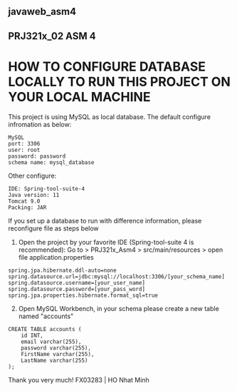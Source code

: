 ## javaweb_asm4
## PRJ321x_02 ASM 4

# HOW TO CONFIGURE DATABASE LOCALLY TO RUN THIS PROJECT ON YOUR LOCAL MACHINE

This project is using MySQL as local database.
The default configure infromation as below:

```
MySQL
port: 3306
user: root
password: password
schema name: mysql_database
```
Other configure:
```
IDE: Spring-tool-suite-4
Java version: 11
Tomcat 9.0
Packing: JAR
```

If you set up a database to run with difference information, please reconfigure file as steps below
1. Open the project by your favorite IDE (Spring-tool-suite 4 is recommended):
Go to > PRJ321x_Asm4 > src/main/resources > open file application.properties
```
spring.jpa.hibernate.ddl-auto=none
spring.datasource.url=jdbc:mysql://localhost:3306/[your_schema_name]
spring.datasource.username=[your_user_name]
spring.datasource.password=[your_pass_word]
spring.jpa.properties.hibernate.format_sql=true
```

2. Open MySQL Workbench, in your schema please create a new table named "accounts"
```
CREATE TABLE accounts (
    id INT,
    email varchar(255),
    password varchar(255),
    FirstName varchar(255),
    LastName varchar(255)
);
```

Thank you very much!
FX03283 | HO Nhat Minh
